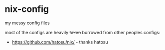 # nix-config

my messy config files

most of the configs are heavily ~~taken~~ borrowed from other peoples configs:
- https://github.com/hatosu/nix/ - thanks hatosu
